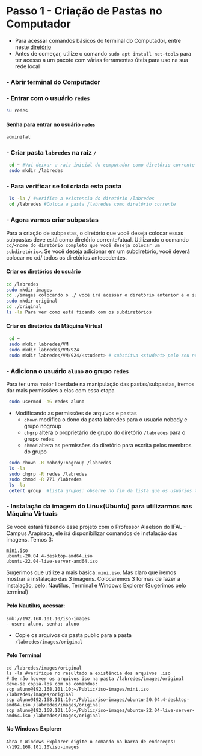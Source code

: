 # Passo 1 - Criação de Pastas no Computador
- Para acessar comandos básicos do terminal do Computador, entre neste [diretório](https://github.com/Josival/TrabalhoRedes/blob/main/Projeto/Comandos%20B%C3%A1sicos.md)
- Antes de começar, utilize o comando ``sudo apt install net-tools`` para ter acesso a um pacote com várias ferramentas úteis para uso na sua rede local

### - Abrir terminal do Computador


### - Entrar com o usuário ``redes``
```bash
su redes
```
#### Senha para entrar no usuário ``redes``
```bash
adminifal
```


### - Criar pasta ``labredes`` na raiz ``/``
```bash
 cd ~ #Vai deixar a raiz inicial do computador como diretório corrente
 sudo mkdir /labredes
```


### - Para verificar se foi criada esta pasta
```bash
 ls -la / #verifica a existencia do diretório /labredes
 cd /labredes #Coloca a pasta /labredes como diretório corrente
```


### - Agora vamos criar subpastas

Para a criação de subpastas, o diretório que você deseja colocar essas subpastas deve está como diretório corrente/atual. Utilizando o comando ``cd/<nome do diretório completo que você deseja colocar um subdiretório>``. Se você deseja adicionar em um subdiretório, você deverá colocar no cd/ todos os diretórios antecedentes.

#### Criar os diretórios de usuário
 ```bash
 cd /labredes 
 sudo mkdir images
 cd ./images colocando o ./ você irá acessar o diretório anterior e o subdiretório que você quer acessar atualmente. Seria o mesmo que: cd /labredes/images
 sudo mkdir original 
 cd ./original
 ls -la Para ver como está ficando com os subdiretórios
 ```
#### Criar os diretórios da Máquina Virtual
```bash
 cd ~
 sudo mkdir labredes/VM
 sudo mkdir labredes/VM/924
 sudo mkdir labredes/VM/924/<student> # substitua <student> pelo seu nome
```


### - Adiciona o usuário ``aluno`` ao grupo ``redes``
Para ter uma maior liberdade na manipulação das pastas/subpastas, iremos dar mais permissões a elas com essa etapa 
```bash
 sudo usermod -aG redes aluno
```
* Modificando as permissões de arquivos e pastas
   * ``chown`` modifica o dono da pasta labredes para o usuario nobody e grupo nogroup
   * ``chgrp`` altera o proprietário de grupo do diretório ``/labredes`` para o grupo ``redes``
   * ``chmod`` altera as permissões do diretório para escrita pelos membros do grupo
```bash
 sudo chown -R nobody:nogroup /labredes
 ls -la
 sudo chgrp -R redes /labredes
 sudo chmod -R 771 /labredes 
 ls -la
 getent group  #lista grupos: observe no fim da lista que os usuários também possuem grupos
```


### - Instalação da imagem do Linux(Ubuntu) para utilizarmos nas Máquina Virtuais

Se você estará fazendo esse projeto com o Professor Alaelson do IFAL - Campus Arapiraca, ele irá disponibilizar comandos de instalação das imagens. Temos 3:
```
mini.iso
ubuntu-20.04.4-desktop-amd64.iso
ubuntu-22.04-live-server-amd64.iso
```
Sugerimos que utilize a mais básica: ``mini.iso``. Mas claro que iremos mostrar a instalação das 3 imagens. Colocaremos 3 formas de fazer a instalação, pelo: Nautilus, Terminal e Windows Explorer (Sugerimos pelo terminal)

#### Pelo Nautilus, acessar:

	smb://192.168.101.10/iso-images
	- user: aluno, senha: aluno
  - Copie os arquivos da pasta public para a pasta  ``/labredes/images/original``

#### Pelo Terminal 

```shell
cd /labredes/images/original
ls -la #verifique no resultado a existência dos arquivos .iso
# Se não houver os arquivos iso na pasta /labredes/images/original deve-se copiá-los com os comandos:
scp aluno@192.168.101.10:~/Public/iso-images/mini.iso /labredes/images/original
scp aluno@192.168.101.10:~/Public/iso-images/ubuntu-20.04.4-desktop-amd64.iso /labredes/images/original
scp aluno@192.168.101.10:~/Public/iso-images/ubuntu-22.04-live-server-amd64.iso /labredes/images/original
```

#### No Windows Explorer
```
Abra o Windows Explorer digite o comando na barra de endereços: \\192.168.101.10\iso-images
```
